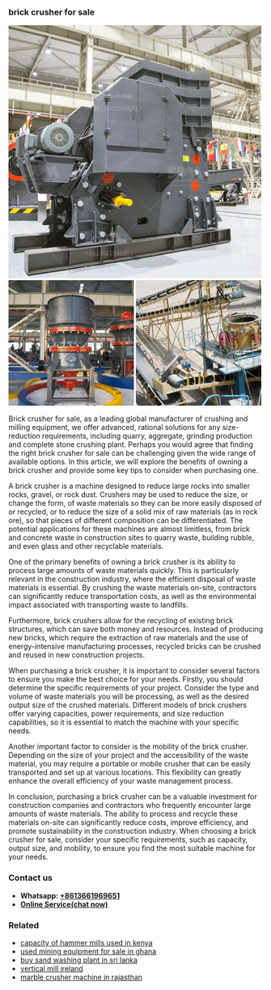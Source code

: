 <h3>brick crusher for sale</h3><img src='1708309217.jpg' alt=''><p>Brick crusher for sale, as a leading global manufacturer of crushing and milling equipment, we offer advanced, rational solutions for any size-reduction requirements, including quarry, aggregate, grinding production and complete stone crushing plant. Perhaps you would agree that finding the right brick crusher for sale can be challenging given the wide range of available options. In this article, we will explore the benefits of owning a brick crusher and provide some key tips to consider when purchasing one.</p><p>A brick crusher is a machine designed to reduce large rocks into smaller rocks, gravel, or rock dust. Crushers may be used to reduce the size, or change the form, of waste materials so they can be more easily disposed of or recycled, or to reduce the size of a solid mix of raw materials (as in rock ore), so that pieces of different composition can be differentiated. The potential applications for these machines are almost limitless, from brick and concrete waste in construction sites to quarry waste, building rubble, and even glass and other recyclable materials.</p><p>One of the primary benefits of owning a brick crusher is its ability to process large amounts of waste materials quickly. This is particularly relevant in the construction industry, where the efficient disposal of waste materials is essential. By crushing the waste materials on-site, contractors can significantly reduce transportation costs, as well as the environmental impact associated with transporting waste to landfills.</p><p>Furthermore, brick crushers allow for the recycling of existing brick structures, which can save both money and resources. Instead of producing new bricks, which require the extraction of raw materials and the use of energy-intensive manufacturing processes, recycled bricks can be crushed and reused in new construction projects.</p><p>When purchasing a brick crusher, it is important to consider several factors to ensure you make the best choice for your needs. Firstly, you should determine the specific requirements of your project. Consider the type and volume of waste materials you will be processing, as well as the desired output size of the crushed materials. Different models of brick crushers offer varying capacities, power requirements, and size reduction capabilities, so it is essential to match the machine with your specific needs.</p><p>Another important factor to consider is the mobility of the brick crusher. Depending on the size of your project and the accessibility of the waste material, you may require a portable or mobile crusher that can be easily transported and set up at various locations. This flexibility can greatly enhance the overall efficiency of your waste management process.</p><p>In conclusion, purchasing a brick crusher can be a valuable investment for construction companies and contractors who frequently encounter large amounts of waste materials. The ability to process and recycle these materials on-site can significantly reduce costs, improve efficiency, and promote sustainability in the construction industry. When choosing a brick crusher for sale, consider your specific requirements, such as capacity, output size, and mobility, to ensure you find the most suitable machine for your needs.</p><h3>Contact us</h3><ul><li><strong>Whatsapp:&nbsp;<a href="https://wa.me/8613661969651">+8613661969651</a></strong></li><li><a href="https://swt.shibang-china.com/?git&amp;zhl&amp;brick crusher for sale"><strong>Online Service(chat now)</strong></a></li></ul><h3>Related</h3><ul><li><a href='capacity of hammer mills used in kenya.md'>capacity of hammer mills used in kenya</a></li><li><a href='used mining equipment for sale in ghana.md'>used mining equipment for sale in ghana</a></li><li><a href='buy sand washing plant in sri lanka.md'>buy sand washing plant in sri lanka</a></li><li><a href='vertical mill ireland.md'>vertical mill ireland</a></li><li><a href='marble crusher machine in rajasthan.md'>marble crusher machine in rajasthan</a></li></ul>
